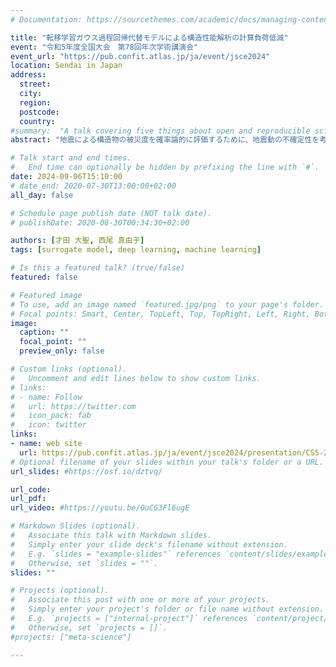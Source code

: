 ```yaml
---
# Documentation: https://sourcethemes.com/academic/docs/managing-content/

title: "転移学習ガウス過程回帰代替モデルによる構造性能解析の計算負荷低減"
event: "令和5年度全国大会　第78回年次学術講演会"
event_url: "https://pub.confit.atlas.jp/ja/event/jsce2024"
location: Sendai in Japan
address:
  street:
  city:
  region:
  postcode:
  country:
#summary:  "A talk covering five things about open and reproducible science that every early career researcher should know. Practical tools are also covered."
abstract: "地震による構造物の被災度を確率論的に評価するために、地震動の不確定性を考慮する必要がある。しかし、不確定性を考慮し、数値計算を繰り返すのは計算コストが高い。本研究では、地震応答解析を深層学習器で置き換える代替モデルを用いることで計算コストの低減を図る。代替モデルには、Attention機構と説明性を有する畳み込み演算によって、なぜその予測結果に至ったのかを、周波数領域への寄与度計算を通して説明可能なモデル構築を行った。検証では橋脚の地震応答解析に対する代替モデルを構築し、寄与度の高かった周波数帯が構造物の固有周波数と一致することを確認し、工学的見地から妥当なモデル構築ができることを示した。"

# Talk start and end times.
#   End time can optionally be hidden by prefixing the line with `#`.
date: 2024-09-06T15:10:00
# date_end: 2020-07-30T13:00:00+02:00
all_day: false

# Schedule page publish date (NOT talk date).
# publishDate: 2020-08-30T00:34:30+02:00

authors: [才田 大聖, 西尾 真由子]
tags: [surrogate model, deep learning, machine learning]

# Is this a featured talk? (true/false)
featured: false

# Featured image
# To use, add an image named `featured.jpg/png` to your page's folder. 
# Focal points: Smart, Center, TopLeft, Top, TopRight, Left, Right, BottomLeft, Bottom, BottomRight.
image:
  caption: ""
  focal_point: ""
  preview_only: false

# Custom links (optional).
#   Uncomment and edit lines below to show custom links.
# links:
# - name: Follow
#   url: https://twitter.com
#   icon_pack: fab
#   icon: twitter
links:
- name: web site
  url: https://pub.confit.atlas.jp/ja/event/jsce2024/presentation/CS5-29
# Optional filename of your slides within your talk's folder or a URL.
url_slides: #https://osf.io/dztvq/

url_code:
url_pdf:
url_video: #https://youtu.be/0uCG3Fl6ugE

# Markdown Slides (optional).
#   Associate this talk with Markdown slides.
#   Simply enter your slide deck's filename without extension.
#   E.g. `slides = "example-slides"` references `content/slides/example-slides.md`.
#   Otherwise, set `slides = ""`.
slides: ""

# Projects (optional).
#   Associate this post with one or more of your projects.
#   Simply enter your project's folder or file name without extension.
#   E.g. `projects = ["internal-project"]` references `content/project/deep-learning/index.md`.
#   Otherwise, set `projects = []`.
#projects: ["meta-science"]

---
```

